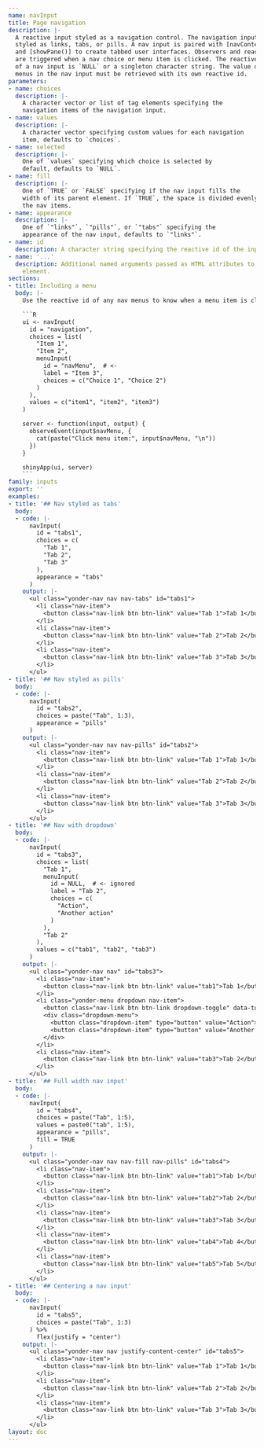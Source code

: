 ```yaml
---
name: navInput
title: Page navigation
description: |-
  A reactive input styled as a navigation control. The navigation input can be
  styled as links, tabs, or pills. A nav input is paired with [navContent()]
  and [showPane()] to create tabbed user interfaces. Observers and reactives
  are triggered when a nav choice or menu item is clicked. The reactive value
  of a nav input is `NULL` or a singleton character string. The value of any
  menus in the nav input must be retrieved with its own reactive id.
parameters:
- name: choices
  description: |-
    A character vector or list of tag elements specifying the
    navigation items of the navigation input.
- name: values
  description: |-
    A character vector specifying custom values for each navigation
    item, defaults to `choices`.
- name: selected
  description: |-
    One of `values` specifying which choice is selected by
    default, defaults to `NULL`.
- name: fill
  description: |-
    One of `TRUE` or `FALSE` specifying if the nav input fills the
    width of its parent element. If `TRUE`, the space is divided evenly among
    the nav items.
- name: appearance
  description: |-
    One of `"links"`, `"pills"`, or `"tabs"` specifying the
    appearance of the nav input, defaults to `"links"`.
- name: id
  description: A character string specifying the reactive id of the input.
- name: '...'
  description: Additional named arguments passed as HTML attributes to the parent
    element.
sections:
- title: Including a menu
  body: |-
    Use the reactive id of any nav menus to know when a menu item is clicked.

    ```R
    ui <- navInput(
      id = "navigation",
      choices = list(
        "Item 1",
        "Item 2",
        menuInput(
          id = "navMenu",  # <-
          label = "Item 3",
          choices = c("Choice 1", "Choice 2")
        )
      ),
      values = c("item1", "item2", "item3")
    )

    server <- function(input, output) {
      observeEvent(input$navMenu, {
        cat(paste("Click menu item:", input$navMenu, "\n"))
      })
    }

    shinyApp(ui, server)
    ```
family: inputs
export: ''
examples:
- title: '## Nav styled as tabs'
  body:
  - code: |-
      navInput(
        id = "tabs1",
        choices = c(
          "Tab 1",
          "Tab 2",
          "Tab 3"
        ),
        appearance = "tabs"
      )
    output: |-
      <ul class="yonder-nav nav nav-tabs" id="tabs1">
        <li class="nav-item">
          <button class="nav-link btn btn-link" value="Tab 1">Tab 1</button>
        </li>
        <li class="nav-item">
          <button class="nav-link btn btn-link" value="Tab 2">Tab 2</button>
        </li>
        <li class="nav-item">
          <button class="nav-link btn btn-link" value="Tab 3">Tab 3</button>
        </li>
      </ul>
- title: '## Nav styled as pills'
  body:
  - code: |-
      navInput(
        id = "tabs2",
        choices = paste("Tab", 1:3),
        appearance = "pills"
      )
    output: |-
      <ul class="yonder-nav nav nav-pills" id="tabs2">
        <li class="nav-item">
          <button class="nav-link btn btn-link" value="Tab 1">Tab 1</button>
        </li>
        <li class="nav-item">
          <button class="nav-link btn btn-link" value="Tab 2">Tab 2</button>
        </li>
        <li class="nav-item">
          <button class="nav-link btn btn-link" value="Tab 3">Tab 3</button>
        </li>
      </ul>
- title: '## Nav with dropdown'
  body:
  - code: |-
      navInput(
        id = "tabs3",
        choices = list(
          "Tab 1",
          menuInput(
            id = NULL,  # <- ignored
            label = "Tab 2",
            choices = c(
              "Action",
              "Another action"
            )
          ),
          "Tab 2"
        ),
        values = c("tab1", "tab2", "tab3")
      )
    output: |-
      <ul class="yonder-nav nav" id="tabs3">
        <li class="nav-item">
          <button class="nav-link btn btn-link" value="tab1">Tab 1</button>
        </li>
        <li class="yonder-menu dropdown nav-item">
          <button class="nav-link btn btn-link dropdown-toggle" data-toggle="dropdown" aria-haspopup="true" aria-expanded="false" value="tab2">Tab 2</button>
          <div class="dropdown-menu">
            <button class="dropdown-item" type="button" value="Action">Action</button>
            <button class="dropdown-item" type="button" value="Another action">Another action</button>
          </div>
        </li>
        <li class="nav-item">
          <button class="nav-link btn btn-link" value="tab3">Tab 2</button>
        </li>
      </ul>
- title: '## Full width nav input'
  body:
  - code: |-
      navInput(
        id = "tabs4",
        choices = paste("Tab", 1:5),
        values = paste0("tab", 1:5),
        appearance = "pills",
        fill = TRUE
      )
    output: |-
      <ul class="yonder-nav nav nav-fill nav-pills" id="tabs4">
        <li class="nav-item">
          <button class="nav-link btn btn-link" value="tab1">Tab 1</button>
        </li>
        <li class="nav-item">
          <button class="nav-link btn btn-link" value="tab2">Tab 2</button>
        </li>
        <li class="nav-item">
          <button class="nav-link btn btn-link" value="tab3">Tab 3</button>
        </li>
        <li class="nav-item">
          <button class="nav-link btn btn-link" value="tab4">Tab 4</button>
        </li>
        <li class="nav-item">
          <button class="nav-link btn btn-link" value="tab5">Tab 5</button>
        </li>
      </ul>
- title: '## Centering a nav input'
  body:
  - code: |-
      navInput(
        id = "tabs5",
        choices = paste("Tab", 1:3)
      ) %>%
        flex(justify = "center")
    output: |-
      <ul class="yonder-nav nav justify-content-center" id="tabs5">
        <li class="nav-item">
          <button class="nav-link btn btn-link" value="Tab 1">Tab 1</button>
        </li>
        <li class="nav-item">
          <button class="nav-link btn btn-link" value="Tab 2">Tab 2</button>
        </li>
        <li class="nav-item">
          <button class="nav-link btn btn-link" value="Tab 3">Tab 3</button>
        </li>
      </ul>
layout: doc
---
```

